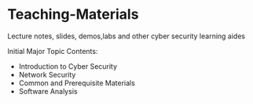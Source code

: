 # Teaching-Materials
Lecture notes, slides, demos,labs and other cyber security learning aides

Initial Major Topic Contents:

- Introduction to Cyber Security
- Network Security
- Common and Prerequisite Materials
- Software Analysis
